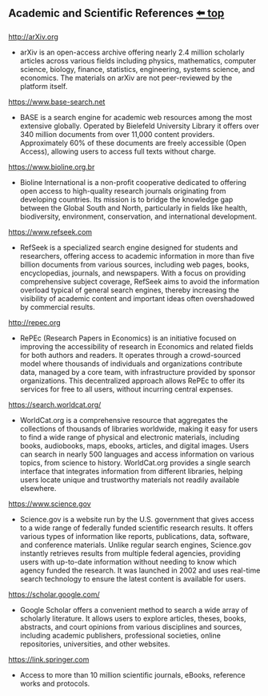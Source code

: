 ﻿## Academic and Scientific References  [⬅️ top](README.md)

http://arXiv.org
- arXiv is an open-access archive offering nearly 2.4 million scholarly articles across various fields including physics, mathematics, computer science, biology, finance, statistics, engineering, systems science, and economics. The materials on arXiv are not peer-reviewed by the platform itself.

https://www.base-search.net
- BASE is a search engine for academic web resources among the most extensive globally. Operated by Bielefeld University Library it offers over 340 million documents from over 11,000 content providers. Approximately 60% of these documents are freely accessible (Open Access), allowing users to access full texts without charge.

https://www.bioline.org.br
- Bioline International is a non-profit cooperative dedicated to offering open access to high-quality research journals originating from developing countries. Its mission is to bridge the knowledge gap between the Global South and North, particularly in fields like health, biodiversity, environment, conservation, and international development.

https://www.refseek.com 
- RefSeek is a specialized search engine designed for students and researchers, offering access to academic information in more than five billion documents from various sources, including web pages, books, encyclopedias, journals, and newspapers. With a focus on providing comprehensive subject coverage, RefSeek aims to avoid the information overload typical of general search engines, thereby increasing the visibility of academic content and important ideas often overshadowed by commercial results.

http://repec.org 
- RePEc (Research Papers in Economics) is an initiative focused on improving the accessibility of research in Economics and related fields for both authors and readers. It operates through a crowd-sourced model where thousands of individuals and organizations contribute data, managed by a core team, with infrastructure provided by sponsor organizations. This decentralized approach allows RePEc to offer its services for free to all users, without incurring central expenses.

https://search.worldcat.org/
- WorldCat.org is a comprehensive resource that aggregates the collections of thousands of libraries worldwide, making it easy for users to find a wide range of physical and electronic materials, including books, audiobooks, maps, ebooks, articles, and digital images. Users can search in nearly 500 languages and access information on various topics, from science to history. WorldCat.org provides a single search interface that integrates information from different libraries, helping users locate unique and trustworthy materials not readily available elsewhere.

https://www.science.gov
- Science.gov is a website run by the U.S. government that gives access to a wide range of federally funded scientific research results. It offers various types of information like reports, publications, data, software, and conference materials. Unlike regular search engines, Science.gov instantly retrieves results from multiple federal agencies, providing users with up-to-date information without needing to know which agency funded the research. It was launched in 2002 and uses real-time search technology to ensure the latest content is available for users.

https://scholar.google.com/
- Google Scholar offers a convenient method to search a wide array of scholarly literature. It allows users to explore articles, theses, books, abstracts, and court opinions from various disciplines and sources, including academic publishers, professional societies, online repositories, universities, and other websites.

https://link.springer.com 
- Access to more than 10 million scientific journals, eBooks, reference works and protocols.